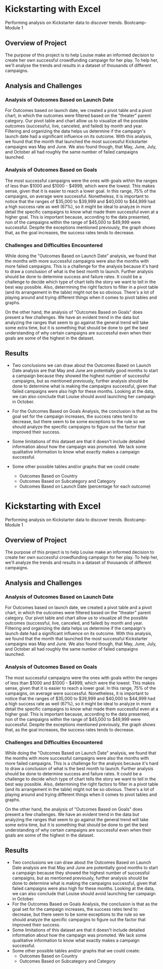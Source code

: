 # Kickstarting with Excel
Performing analysis on Kickstarter data to discover trends. Bootcamp-Module 1
## Overview of Project

The purpose of this project is to help Louise make an informed decision to create her own successful crowdfunding campaign for her play. To help her, we'll analyse the trends and results in a dataset of thousands of different campaigns.

## Analysis and Challenges

### Analysis of Outcomes Based on Launch Date
For Outcomes based on launch date, we created a pivot table and a pivot chart, in which the outcomes were filtered based on the "theater" parent category. Our pivot table and chart allow us to visualize all the possible outcomes (successful, live, canceled, and failed) by month and year. Filtering and organizing the data helps us determine if the campaign's launch date had a significant influence on its outcome.
With this analysis, we found that the month that launched the most successful Kickstarter campaigns was May and June. We also found though, that May, June, July, and October all had roughly the same number of failed campaigns launched.


### Analysis of Outcomes Based on Goals
The most successful campaigns were the ones with goals within the ranges of less than $1000 and $1000 - $4999, which were the lowest. This makes sense, given that it is easier to reach a lower goal. In this range, 75% of the campaigns, on average were successful. Nonetheless, it is important to notice that the ranges of $35,000 to $39,999 and $40,000 to $44,999 had a high success rate as well (67%), so it might be ideal to analyze in more detail the specific campaigns to know what made them successful even at a higher goal. This is important because, according to the data presented, non of the campaigns within the range of $45,000 to $49,999 were successful.
Despite the exceptions mentioned previously, the graph shows that, as the goal increases, the success rates tends to decrease.


### Challenges and Difficulties Encountered
While doing the "Outcomes Based on Launch Date" analysis, we found that the months with more successful campaigns were also the months with more failed campaigns. This is a challenge for the analysis because it's hard to draw a conclusion of what is the best month to launch. Further analysis should be done to determine success and failure rates. It could be a challenge to decide which type of chart tells the story we want to tell in the best way possible. Also, determining the right factors to filter in a pivot table (and its arrangement in the table) might not be so obvious. There's a lot of playing around and trying different things when it comes to pivot tables and graphs. 

On the other hand, the analysis of "Outcomes Based on Goals" does present a few challenges. We have an evident trend in the data but analyzing the ranges that seem to go against the general trend will take some extra time, but it is something that should be done to get the best understanding of why certain campaigns are successful even when their goals are some of the highest in the dataset.

## Results

- Two conclusions we can draw about the Outcomes Based on Launch Date analysis are that May and June are potentially good months to start a campaign because they showed the highest number of successful campaigns, but as mentioned previously, further analysis should be done to determine what is making the campaigns successful, given that failed campaigns were also high for these months. Looking at the data, we can also conclude that Louise should avoid launching her campaign in October.
- For the Outcomes Based on Goals Analysis, the conclusion is that as the goal set for the campaign increases, the success rates tend to decrease, but there seem to be some exceptions to the rule so we should analyze the specific campaigns to figure out the factor that improved their success.
- Some limitations of this dataset are that it doesn't include detailed information about how the campaign was promoted. We lack some qualitative information to know what exactly makes a campaign successful.

- Some other possible tables and/or graphs that we could create:
  - Outcomes Based on Country 
  - Outcomes Based on Subcategory and Category 
  - Outcomes Based on Launch Date (percentage for each outcome)

# Kickstarting with Excel

Performing analysis on Kickstarter data to discover trends. Bootcamp-Module 1

## Overview of Project

The purpose of this project is to help Louise make an informed decision to create her own successful crowdfunding campaign for her play. To help her, we'll analyze the trends and results in a dataset of thousands of different campaigns.

## Analysis and Challenges

### Analysis of Outcomes Based on Launch Date

For Outcomes based on launch date, we created a pivot table and a pivot chart, in which the outcomes were filtered based on the "theater" parent category. Our pivot table and chart allow us to visualize all the possible outcomes (successful, live, canceled, and failed) by month and year. Filtering and organizing the data helps us determine if the campaign's launch date had a significant influence on its outcome.
With this analysis, we found that the month that launched the most successful Kickstarter campaigns was May and June. We also found though, that May, June, July, and October all had roughly the same number of failed campaigns launched.

### Analysis of Outcomes Based on Goals

The most successful campaigns were the ones with goals within the ranges of less than $1000 and $1000 - $4999, which were the lowest. This makes sense, given that it is easier to reach a lower goal. In this range, 75% of the campaigns, on average were successful. Nonetheless, it is important to notice that the ranges of $35,000 to $39,999 and $40,000 to $44,999 had a high success rate as well (67%), so it might be ideal to analyze in more detail the specific campaigns to know what made them successful even at a higher goal. This is important because, according to the data presented, non of the campaigns within the range of $45,000 to $49,999 were successful.
Despite the exceptions mentioned previously, the graph shows that, as the goal increases, the success rates tends to decrease.

### Challenges and Difficulties Encountered

While doing the "Outcomes Based on Launch Date" analysis, we found that the months with more successful campaigns were also the months with more failed campaigns. This is a challenge for the analysis because it's hard to draw a conclusion of what is the best month to launch. Further analysis should be done to determine success and failure rates. It could be a challenge to decide which type of chart tells the story we want to tell in the best way possible. Also, determining the right factors to filter in a pivot table (and its arrangement in the table) might not be so obvious. There's a lot of playing around and trying different things when it comes to pivot tables and graphs.

On the other hand, the analysis of "Outcomes Based on Goals" does present a few challenges. We have an evident trend in the data but analyzing the ranges that seem to go against the general trend will take some extra time, but it is something that should be done to get the best understanding of why certain campaigns are successful even when their goals are some of the highest in the dataset.

## Results

- Two conclusions we can draw about the Outcomes Based on Launch Date analysis are that May and June are potentially good months to start a campaign because they showed the highest number of successful campaigns, but as mentioned previously, further analysis should be done to determine what is making the campaigns successful, given that failed campaigns were also high for these months. Looking at the data, we can also conclude that Louise should avoid launching her campaign in October.
- For the Outcomes Based on Goals Analysis, the conclusion is that as the goal set for the campaign increases, the success rates tend to decrease, but there seem to be some exceptions to the rule so we should analyze the specific campaigns to figure out the factor that improved their success.
- Some limitations of this dataset are that it doesn't include detailed information about how the campaign was promoted. We lack some qualitative information to know what exactly makes a campaign successful.
- Some other possible tables and/or graphs that we could create:
    - Outcomes Based on Country
    - Outcomes Based on Subcategory and Category
